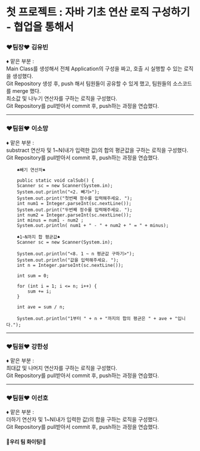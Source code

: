 # 첫 프로젝트 : 자바 기초 연산 로직 구성하기 - 협업을 통해서

<h3>❤팀장❤ 김유빈</h3>
 <p>♦ 맡은 부분 : </br>
  Main Class를 생성해서 전체 Application의 구성을 짜고, 호출 시 실행할 수 있는 로직을 생성했다.</br>
  Git Repository 생성 후, push 해서 팀원들이 공유할 수 있게 했고, 팀원들의 소스코드를 merge 했다. </br>
  최소값 및 나누기 연산자를 구하는 로직을 구성했다.</br>
  Git Repository를 pull받아서 commit 후, push하는 과정을 연습했다.</br>
 </p>
  <hr>
<h3>❤팀원❤ 이소망</h3>
 <p>♦ 맡은 부분 : </br>
  substract 연산자 및 1~N(내가 입력한 값)의 합의 평균값을 구하는 로직을 구성했다.</br>
  Git Repository를 pull받아서 commit 후, push하는 과정을 연습했다.</br>
 </p>

       
        ♠빼기 연산자♠

        public static void calSub() {
        Scanner sc = new Scanner(System.in);
        System.out.println("<2. 빼기>");
        System.out.print("첫번째 정수를 입력해주세요. ");
        int num1 = Integer.parseInt(sc.nextLine());
        System.out.print("두번째 정수를 입력해주세요. ");
        int num2 = Integer.parseInt(sc.nextLine());
        int minus = num1 - num2 ;
        System.out.println( num1 + " - " + num2 + " = " + minus);

        ♠1~N까지 합 평균값♠
        Scanner sc = new Scanner(System.in);

        System.out.println("<8. 1 ~ n 평균값 구하기>");
        System.out.println("값을 입력해주세요. ");
        int n = Integer.parseInt(sc.nextLine());

        int sum = 0;

        for (int i = 1; i <= n; i++) {
            sum += i;
        }

        int ave = sum / n;

        System.out.println("1부터 " + n + "까지의 합의 평균은 " + ave + "입니다.");
      
       
 <hr>
<h3>❤팀원❤ 강한성</h3>
 <p>♦ 맡은 부분 : </br>
 최대값 및 나머지 연산자를 구하는 로직을 구성했다.</br>
  Git Repository를 pull받아서 commit 후, push하는 과정을 연습했다.</br>
 </p>
 <hr>
<h3>❤팀원❤ 이선호</h3>
 <p>♦ 맡은 부분 : </br>
 더하기 연산자 및 1~N(내가 입력한 값)의 합을 구하는 로직을 구성했다.</br>
  Git Repository를 pull받아서 commit 후, push하는 과정을 연습했다.</br>
 </p>

 <h4>🎈우리 팀 화이팅!🎈</h4>
